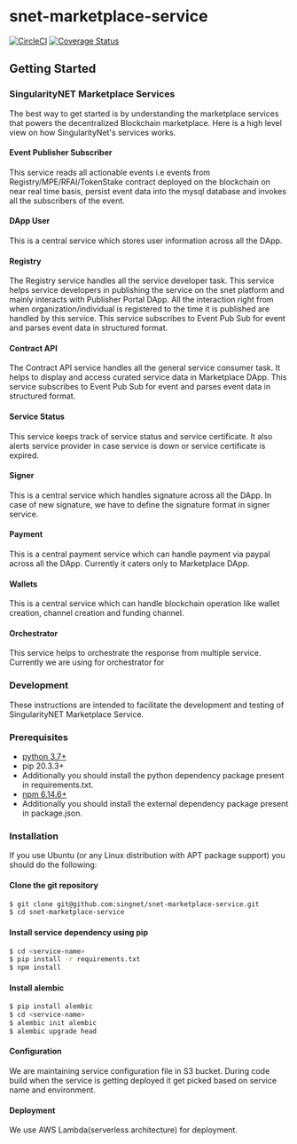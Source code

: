 # snet-marketplace-service

[![CircleCI](https://circleci.com/gh/singnet/snet-cli.svg?style=svg)](https://circleci.com/gh/singnet/snet-marketplace-service)
[![Coverage Status](https://coveralls.io/repos/github/singnet/snet-marketplace-service/badge.svg?branch=master)](https://coveralls.io/github/singnet/snet-marketplace-service?branch=master)
## Getting Started  
### SingularityNET Marketplace Services
The best way to get started is by understanding the marketplace services that powers the decentralized Blockchain marketplace. Here is a high level view on how SingularityNet's services works.
#### Event Publisher Subscriber
This service reads all actionable events i.e events from Registry/MPE/RFAI/TokenStake contract deployed on the blockchain on near real time basis, persist event data into the mysql database and invokes all the subscribers of the event.
#### DApp User
This is a central service which stores user information across all the DApp.
#### Registry
The Registry service handles all the service developer task. This service helps service developers in publishing the service on the snet platform and mainly interacts with Publisher Portal DApp. All the interaction right from when organization/individual is registered to the time it is published are handled by this service.
This service subscribes to Event Pub Sub for event and parses event data in structured format.
#### Contract API
The Contract API service handles all the general service consumer task. It helps to display and access curated service data in Marketplace DApp.
This service subscribes to Event Pub Sub for event and parses event data in structured format.
#### Service Status
This service keeps track of service status and service certificate. It also alerts service provider in case service is down or service certificate is expired. 
#### Signer
This is a central service which handles signature across all the DApp. In case of new signature, we have to define the signature format in signer service.
#### Payment
This is a central payment service which can handle payment via paypal across all the DApp. Currently it caters only to Marketplace DApp.
#### Wallets
This is a central  service which can handle blockchain operation like wallet creation, channel creation and funding channel.
#### Orchestrator
This service helps to orchestrate the response from multiple service. Currently we are using for orchestrator for 
### Development
These instructions are intended to facilitate the development and testing of SingularityNET Marketplace Service.

### Prerequisites

* [python 3.7+](https://www.python.org/downloads/)
* pip 20.3.3+
* Additionally you should install the python dependency package present in requirements.txt.
* [npm 6.14.6+](#)
* Additionally you should install the external dependency package present in package.json.

### Installation
If you use Ubuntu (or any Linux distribution with APT package support) you should do the following:

#### Clone the git repository
```bash
$ git clone git@github.com:singnet/snet-marketplace-service.git
$ cd snet-marketplace-service
```
#### Install service dependency using pip
```bash
$ cd <service-name>
$ pip install -r requirements.txt
$ npm install
```
#### Install alembic
```bash
$ pip install alembic
$ cd <service-name>
$ alembic init alembic
$ alembic upgrade head
```
#### Configuration
We are maintaining service configuration file in S3 bucket. During code build when the service is getting deployed it get picked based on service name and environment.
#### Deployment
We use AWS Lambda(serverless architecture) for deployment.